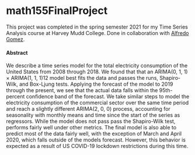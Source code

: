 # math155FinalProject

This project was completed in the spring semester 2021 for my Time Series Analysis course at Harvey Mudd College. 
Done in collaboration with [Alfredo Gomez](https://al-fred-o.github.io/).

#### Abstract
We describe a time series model for the total electricity consumption of the United States from 2008
through 2018. We found that that an ARIMA(0, 1, 1) × ARIMA(1, 1, 1)12 model best fits the data and
passes the runs, Shapiro-Wilk, and Box-Ljung tests. Applying the forecast of the model to 2019 through
the present, we see that the actual data falls within the 95th-percent confidence band of the forecast. We
take similar steps to model the electricity consumption of the commercial sector over the same time period
and reach a slightly different ARIMA(2, 0, 0) process, accounting for seasonality with monthly means and
time since the start of the series as regressors. While the model does not pass pass the Shapiro-Wilk test,
performs fairly well under other metrics. The final model is also able to predict most of the data fairly
well, with the exception of March and April 2020, which falls outside of the models forecast. However,
this behavior is expected as a result of US COVID-19 lockdown restrictions during this time.

